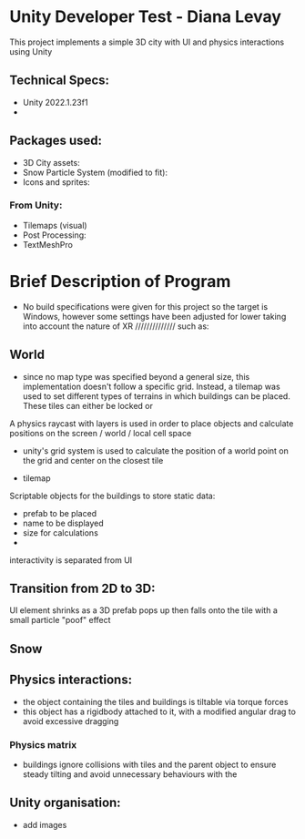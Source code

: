 
# Unity Developer Test - Diana Levay

This project implements a simple 3D city with UI and physics interactions using Unity

## Technical Specs:
- Unity 2022.1.23f1
- 

## Packages used:
- 3D City assets: 
- Snow Particle System (modified to fit):
- Icons and sprites: 

### From Unity:
- Tilemaps (visual)
- Post Processing:
- TextMeshPro

#  Brief Description of Program
- No build specifications were given for this project so the target is Windows, however some settings have been adjusted for lower taking into account the nature of XR ////////////// such as:

## World
- since no map type was specified beyond a general size, this implementation doesn't follow a specific grid. Instead, a tilemap was used to set different types of terrains in which buildings can be placed. These tiles can either be locked or

A physics raycast with layers is used in order to place objects and calculate positions on the screen / world / local cell space

- unity's grid system is used to calculate the position of a world point on the grid and center on the closest tile 

- tilemap 

Scriptable objects for the buildings to store static data:
- prefab to be placed
- name to be displayed
- size for calculations
- 

interactivity is separated from UI 

## Transition from 2D to 3D:
UI element shrinks as a 3D prefab pops up then falls onto the tile with a small particle "poof" effect


## Snow


## Physics interactions:
- the object containing the tiles and buildings is tiltable via torque forces
- this object has a rigidbody attached to it, with a modified angular drag to avoid excessive dragging

### Physics matrix
- buildings ignore collisions with tiles and the parent object to ensure steady tilting and avoid unnecessary behaviours with the 

## Unity organisation:

- add images
